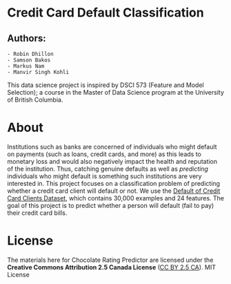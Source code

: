 # Credit Card Default Classification

## Authors:
    - Robin Dhillon
    - Samson Bakos
    - Markus Nam
    - Manvir Singh Kohli

This data science project is inspired by DSCI 573 (Feature and Model Selection); a course in the Master of Data Science program at the University of British Columbia.
    
# About 

Institutions such as banks are concerned of individuals who might default on payments (such as loans, credit cards, and more) as this leads to monetary loss and would also negatively impact the health and reputation of the institution. Thus, catching genuine defaults as well as *predicting* individuals who might default is something such institutions are very interested in. This project focuses on a classification problem of predicting whether a credit card client will default or not. We use the [Default of Credit Card Clients Dataset](https://www.kaggle.com/datasets/uciml/default-of-credit-card-clients-dataset), which contains 30,000 examples and 24 features. The goal of this project is to predict whether a person will default (fail to pay) their credit card bills. 

# License
The materials here for Chocolate Rating Predictor are licensed under the **Creative Commons Attribution 2.5 Canada License** ([CC BY 2.5 CA](https://creativecommons.org/licenses/by/2.5/ca/)). MIT License
